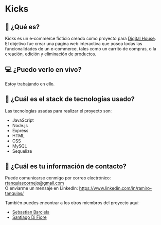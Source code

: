 # Kicks

## 🤔 ¿Qué es?
Kicks es un e-commerce ficticio creado como proyecto para <a href="https://www.digitalhouse.com/ar" target="_blank">Digital House</a>. El objetivo fue crear una página web interactiva que posea todas las funcionalidades de un e-commerce, tales como un carrito de compras, o la creación, edición y eliminación de productos.
## 💻 ¿Puedo verlo en vivo?
<!-- ¡Por supuesto! Puedes visitar la versión en vivo haciendo click en el siguiente enlace:\
https://vinyl-wrld.vercel.app/ -->
Estoy trabajando en ello.
## 🧱 ¿Cuál es el stack de tecnologías usado? 
Las tecnologías usadas para realizar el proyecto son:
- JavaScript
- Node.js
- Express
- HTML
- CSS
- MySQL
- Sequelize
## 💬 ¿Cuál es tu información de contacto?
Puede comunicarse conmigo por correo electrónico: rtanquiascornejo@gmail.com\
O enviarme un mensaje en LinkedIn: https://www.linkedin.com/in/ramiro-tanquias/

También puedes encontrar a los otros miembros del proyecto aquí:
- <a href="https://github.com/sbarciela" target="_blank">Sebastian Barciela<a>
- <a href="https://github.com/SantiagoDiFiore" target="_blank">Santiago Di Fiore<a>